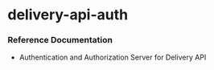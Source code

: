 # delivery-api-auth

### Reference Documentation

* Authentication and Authorization Server for Delivery API

